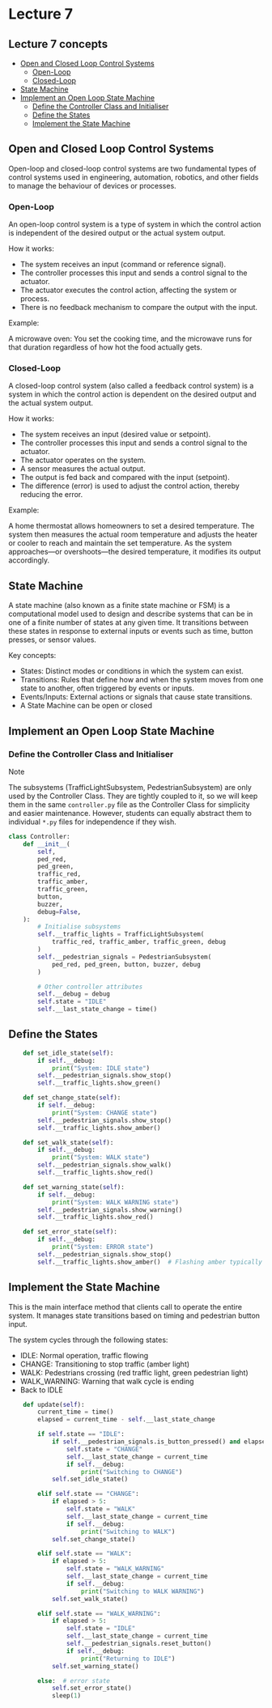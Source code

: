 # Lecture 7

## Lecture 7 concepts

- [Open and Closed Loop Control Systems](#open-and-closed-loop-control-systems)
  - [Open-Loop](#open-loop)
  - [Closed-Loop](#closed-loop)
- [State Machine](#state-machine)
- [Implement an Open Loop State Machine](#implement-an-open-loop-state-machine)
  - [Define the Controller Class and Initialiser](#define-the-controller-class-and-initialiser)
  - [Define the States](#define-the-states)
  - [Implement the State Machine](#implement-the-state-machine)

## Open and Closed Loop Control Systems

Open-loop and closed-loop control systems are two fundamental types of control systems used in engineering, automation, robotics, and other fields to manage the behaviour of devices or processes.

### Open-Loop

An open-loop control system is a type of system in which the control action is independent of the desired output or the actual system output.

How it works:

- The system receives an input (command or reference signal).
- The controller processes this input and sends a control signal to the actuator.
- The actuator executes the control action, affecting the system or process.
- There is no feedback mechanism to compare the output with the input.

Example:

A microwave oven: You set the cooking time, and the microwave runs for that duration regardless of how hot the food actually gets.

### Closed-Loop

A closed-loop control system (also called a feedback control system) is a system in which the control action is dependent on the desired output and the actual system output.

How it works:

- The system receives an input (desired value or setpoint).
- The controller processes this input and sends a control signal to the actuator.
- The actuator operates on the system.
- A sensor measures the actual output.
- The output is fed back and compared with the input (setpoint).
- The difference (error) is used to adjust the control action, thereby reducing the error.

Example:

A home thermostat allows homeowners to set a desired temperature. The system then measures the actual room temperature and adjusts the heater or cooler to reach and maintain the set temperature. As the system approaches—or overshoots—the desired temperature, it modifies its output accordingly.

## State Machine

A state machine (also known as a finite state machine or FSM) is a computational model used to design and describe systems that can be in one of a finite number of states at any given time. It transitions between these states in response to external inputs or events such as time, button presses, or sensor values.

Key concepts:

- States: Distinct modes or conditions in which the system can exist.
- Transitions: Rules that define how and when the system moves from one state to another, often triggered by events or inputs.
- Events/Inputs: External actions or signals that cause state transitions.
- A State Machine can be open or closed

## Implement an Open Loop State Machine

### Define the Controller Class and Initialiser

> [!Note]
> The subsystems (TrafficLightSubsystem, PedestrianSubsystem) are only used by the Controller Class. They are tightly coupled to it, so we will keep them in the same `controller.py` file as the Controller Class for simplicity and easier maintenance. However, students can equally abstract them to individual `*.py` files for independence if they wish.

```python
class Controller:
    def __init__(
        self,
        ped_red,
        ped_green,
        traffic_red,
        traffic_amber,
        traffic_green,
        button,
        buzzer,
        debug=False,
    ):
        # Initialise subsystems
        self.__traffic_lights = TrafficLightSubsystem(
            traffic_red, traffic_amber, traffic_green, debug
        )
        self.__pedestrian_signals = PedestrianSubsystem(
            ped_red, ped_green, button, buzzer, debug
        )

        # Other controller attributes
        self.__debug = debug
        self.state = "IDLE"
        self.__last_state_change = time()
```

## Define the States

```python
    def set_idle_state(self):
        if self.__debug:
            print("System: IDLE state")
        self.__pedestrian_signals.show_stop()
        self.__traffic_lights.show_green()

    def set_change_state(self):
        if self.__debug:
            print("System: CHANGE state")
        self.__pedestrian_signals.show_stop()
        self.__traffic_lights.show_amber()

    def set_walk_state(self):
        if self.__debug:
            print("System: WALK state")
        self.__pedestrian_signals.show_walk()
        self.__traffic_lights.show_red()

    def set_warning_state(self):
        if self.__debug:
            print("System: WALK WARNING state")
        self.__pedestrian_signals.show_warning()
        self.__traffic_lights.show_red()

    def set_error_state(self):
        if self.__debug:
            print("System: ERROR state")
        self.__pedestrian_signals.show_stop()
        self.__traffic_lights.show_amber()  # Flashing amber typically indicates malfunction
```

## Implement the State Machine
This is the main interface method that clients call to operate the entire system. It manages state transitions based on timing and pedestrian button input.

The system cycles through the following states:
- IDLE: Normal operation, traffic flowing
- CHANGE: Transitioning to stop traffic (amber light)
- WALK: Pedestrians crossing (red traffic light, green pedestrian light)
- WALK_WARNING: Warning that walk cycle is ending
- Back to IDLE

```python
    def update(self):
        current_time = time()
        elapsed = current_time - self.__last_state_change

        if self.state == "IDLE":
            if self.__pedestrian_signals.is_button_pressed() and elapsed > 5:
                self.state = "CHANGE"
                self.__last_state_change = current_time
                if self.__debug:
                    print("Switching to CHANGE")
            self.set_idle_state()

        elif self.state == "CHANGE":
            if elapsed > 5:
                self.state = "WALK"
                self.__last_state_change = current_time
                if self.__debug:
                    print("Switching to WALK")
            self.set_change_state()

        elif self.state == "WALK":
            if elapsed > 5:
                self.state = "WALK_WARNING"
                self.__last_state_change = current_time
                if self.__debug:
                    print("Switching to WALK WARNING")
            self.set_walk_state()

        elif self.state == "WALK_WARNING":
            if elapsed > 5:
                self.state = "IDLE"
                self.__last_state_change = current_time
                self.__pedestrian_signals.reset_button()
                if self.__debug:
                    print("Returning to IDLE")
            self.set_warning_state()

        else:  # error state
            self.set_error_state()
            sleep(1)
```
